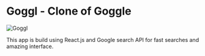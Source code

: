 # Goggl - Clone of Goggle

![Goggl](https://i.ibb.co/yQdYhtq/image.png)

This app is build using React.js and Google search API for fast searches and amazing interface.

